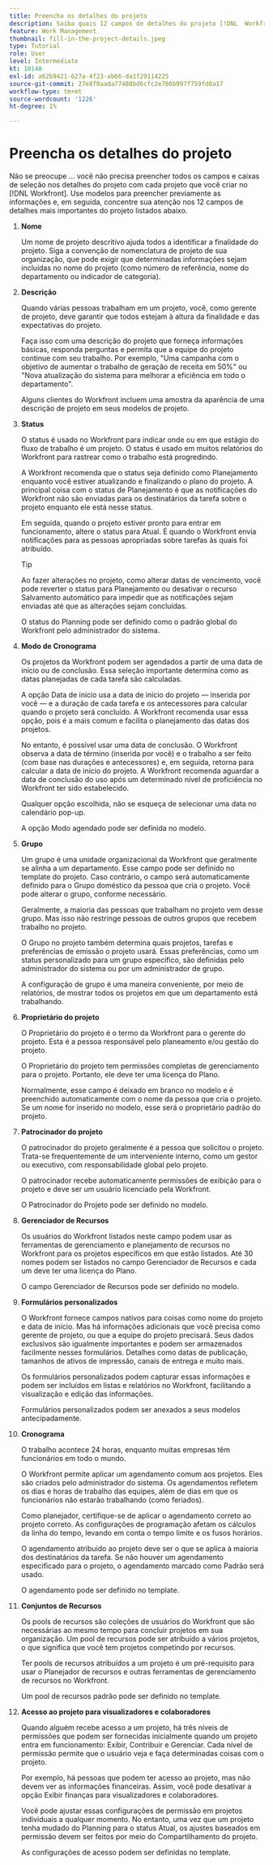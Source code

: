 ```yaml
---
title: Preencha os detalhes do projeto
description: Saiba quais 12 campos de detalhes do projeto [!DNL  Workfront] A recomenda preencher ao criar um projeto.
feature: Work Management
thumbnail: fill-in-the-project-details.jpeg
type: Tutorial
role: User
level: Intermediate
kt: 10140
exl-id: a62b9421-627a-4f23-ab66-da1f29114225
source-git-commit: 27e8f0aada77488bd6cfc2e786b997f759fd0a17
workflow-type: tm+mt
source-wordcount: '1226'
ht-degree: 1%

---
```


# Preencha os detalhes do projeto

Não se preocupe ... você não precisa preencher todos os campos e caixas de seleção nos detalhes do projeto com cada projeto que você criar no [!DNL  Workfront]. Use modelos para preencher previamente as informações e, em seguida, concentre sua atenção nos 12 campos de detalhes mais importantes do projeto listados abaixo.

1. **Nome**

   Um nome de projeto descritivo ajuda todos a identificar a finalidade do projeto. Siga a convenção de nomenclatura de projeto de sua organização, que pode exigir que determinadas informações sejam incluídas no nome do projeto (como número de referência, nome do departamento ou indicador de categoria).

1. **Descrição**

   Quando várias pessoas trabalham em um projeto, você, como gerente de projeto, deve garantir que todos estejam à altura da finalidade e das expectativas do projeto.

   Faça isso com uma descrição do projeto que forneça informações básicas, responda perguntas e permita que a equipe do projeto continue com seu trabalho. Por exemplo, &quot;Uma campanha com o objetivo de aumentar o trabalho de geração de receita em 50%&quot; ou &quot;Nova atualização do sistema para melhorar a eficiência em todo o departamento&quot;.

   Alguns clientes do Workfront incluem uma amostra da aparência de uma descrição de projeto em seus modelos de projeto.

1. **Status**

   O status é usado no Workfront para indicar onde ou em que estágio do fluxo de trabalho é um projeto. O status é usado em muitos relatórios do Workfront para rastrear como o trabalho está progredindo.

   A Workfront recomenda que o status seja definido como Planejamento enquanto você estiver atualizando e finalizando o plano do projeto. A principal coisa com o status de Planejamento é que as notificações do Workfront não são enviadas para os destinatários da tarefa sobre o projeto enquanto ele está nesse status.

   Em seguida, quando o projeto estiver pronto para entrar em funcionamento, altere o status para Atual. É quando o Workfront envia notificações para as pessoas apropriadas sobre tarefas às quais foi atribuído.

   >[!TIP]
   >
   >  Ao fazer alterações no projeto, como alterar datas de vencimento, você pode reverter o status para Planejamento ou desativar o recurso Salvamento automático para impedir que as notificações sejam enviadas até que as alterações sejam concluídas.

   O status do Planning pode ser definido como o padrão global do Workfront pelo administrador do sistema.

1. **Modo de Cronograma**

   Os projetos da Workfront podem ser agendados a partir de uma data de início ou de conclusão. Essa seleção importante determina como as datas planejadas de cada tarefa são calculadas.

   A opção Data de início usa a data de início do projeto — inserida por você — e a duração de cada tarefa e os antecessores para calcular quando o projeto será concluído. A Workfront recomenda usar essa opção, pois é a mais comum e facilita o planejamento das datas dos projetos.

   No entanto, é possível usar uma data de conclusão. O Workfront observa a data de término (inserida por você) e o trabalho a ser feito (com base nas durações e antecessores) e, em seguida, retorna para calcular a data de início do projeto. A Workfront recomenda aguardar a data de conclusão do uso após um determinado nível de proficiência no Workfront ter sido estabelecido.

   Qualquer opção escolhida, não se esqueça de selecionar uma data no calendário pop-up.

   A opção Modo agendado pode ser definida no modelo.

1. **Grupo**

   Um grupo é uma unidade organizacional da Workfront que geralmente se alinha a um departamento. Esse campo pode ser definido no template do projeto. Caso contrário, o campo será automaticamente definido para o Grupo doméstico da pessoa que cria o projeto. Você pode alterar o grupo, conforme necessário.

   Geralmente, a maioria das pessoas que trabalham no projeto vem desse grupo. Mas isso não restringe pessoas de outros grupos que recebem trabalho no projeto.

   O Grupo no projeto também determina quais projetos, tarefas e preferências de emissão o projeto usará. Essas preferências, como um status personalizado para um grupo específico, são definidas pelo administrador do sistema ou por um administrador de grupo.

   A configuração de grupo é uma maneira conveniente, por meio de relatórios, de mostrar todos os projetos em que um departamento está trabalhando.

1. **Proprietário do projeto**

   O Proprietário do projeto é o termo da Workfront para o gerente do projeto. Esta é a pessoa responsável pelo planeamento e/ou gestão do projeto.

   O Proprietário do projeto tem permissões completas de gerenciamento para o projeto. Portanto, ele deve ter uma licença do Plano.

   Normalmente, esse campo é deixado em branco no modelo e é preenchido automaticamente com o nome da pessoa que cria o projeto. Se um nome for inserido no modelo, esse será o proprietário padrão do projeto.

1. **Patrocinador do projeto**

   O patrocinador do projeto geralmente é a pessoa que solicitou o projeto. Trata-se frequentemente de um interveniente interno, como um gestor ou executivo, com responsabilidade global pelo projeto.

   O patrocinador recebe automaticamente permissões de exibição para o projeto e deve ser um usuário licenciado pela Workfront.

   O Patrocinador do Projeto pode ser definido no modelo.

1. **Gerenciador de Recursos**

   Os usuários do Workfront listados neste campo podem usar as ferramentas de gerenciamento e planejamento de recursos no Workfront para os projetos específicos em que estão listados. Até 30 nomes podem ser listados no campo Gerenciador de Recursos e cada um deve ter uma licença do Plano.

   O campo Gerenciador de Recursos pode ser definido no modelo.

1. **Formulários personalizados**

   O Workfront fornece campos nativos para coisas como nome do projeto e data de início. Mas há informações adicionais que você precisa como gerente de projeto, ou que a equipe do projeto precisará. Seus dados exclusivos são igualmente importantes e podem ser armazenados facilmente nesses formulários. Detalhes como datas de publicação, tamanhos de ativos de impressão, canais de entrega e muito mais.

   Os formulários personalizados podem capturar essas informações e podem ser incluídos em listas e relatórios no Workfront, facilitando a visualização e edição das informações.

   Formulários personalizados podem ser anexados a seus modelos antecipadamente.

1. **Cronograma**

   O trabalho acontece 24 horas, enquanto muitas empresas têm funcionários em todo o mundo.

   O Workfront permite aplicar um agendamento comum aos projetos. Eles são criados pelo administrador do sistema. Os agendamentos refletem os dias e horas de trabalho das equipes, além de dias em que os funcionários não estarão trabalhando (como feriados).

   Como planejador, certifique-se de aplicar o agendamento correto ao projeto correto. As configurações de programação afetam os cálculos da linha do tempo, levando em conta o tempo limite e os fusos horários.

   O agendamento atribuído ao projeto deve ser o que se aplica à maioria dos destinatários da tarefa. Se não houver um agendamento especificado para o projeto, o agendamento marcado como Padrão será usado.

   O agendamento pode ser definido no template.

1. **Conjuntos de Recursos**

   Os pools de recursos são coleções de usuários do Workfront que são necessárias ao mesmo tempo para concluir projetos em sua organização. Um pool de recursos pode ser atribuído a vários projetos, o que significa que você tem projetos competindo por recursos.

   Ter pools de recursos atribuídos a um projeto é um pré-requisito para usar o Planejador de recursos e outras ferramentas de gerenciamento de recursos no Workfront.

   Um pool de recursos padrão pode ser definido no template.

1. **Acesso ao projeto para visualizadores e colaboradores**

   Quando alguém recebe acesso a um projeto, há três níveis de permissões que podem ser fornecidas inicialmente quando um projeto entra em funcionamento: Exibir, Contribuir e Gerenciar. Cada nível de permissão permite que o usuário veja e faça determinadas coisas com o projeto.

   Por exemplo, há pessoas que podem ter acesso ao projeto, mas não devem ver as informações financeiras. Assim, você pode desativar a opção Exibir finanças para visualizadores e colaboradores.

   Você pode ajustar essas configurações de permissão em projetos individuais a qualquer momento. No entanto, uma vez que um projeto tenha mudado do Planning para o status Atual, os ajustes baseados em permissão devem ser feitos por meio do Compartilhamento do projeto.

   As configurações de acesso podem ser definidas no template.

